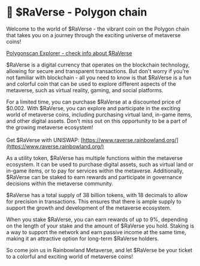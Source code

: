 # 💙 $RaVerse - Polygon chain

Welcome to the world of $RaVerse - the vibrant coin on the Polygon chain that takes you on a journey through the exciting universe of metaverse coins!

[Polygonscan Explorer - check info about $RaVerse](https://polygonscan.com/token/0x1cb142c4b127a457a587271f33bd04ce8274f8ce)

$RaVerse is a digital currency that operates on the blockchain technology, allowing for secure and transparent transactions. But don't worry if you're not familiar with blockchain - all you need to know is that $RaVerse is a fun and colorful coin that can be used to explore different aspects of the metaverse, such as virtual reality, gaming, and social platforms.

For a limited time, you can purchase $RaVerse at a discounted price of $0.002. With $RaVerse, you can explore and participate in the exciting world of metaverse coins, including purchasing virtual land, in-game items, and other digital assets. Don't miss out on this opportunity to be a part of the growing metaverse ecosystem!\
\
Get $RaVerse with UNISWAP: [https://www.raverse.rainbowland.org/](https://www.raverse.rainbowland.org/)

As a utility token, $RaVerse has multiple functions within the metaverse ecosystem. It can be used to purchase digital assets, such as virtual land or in-game items, or to pay for services within the metaverse. Additionally, $RaVerse can be staked to earn rewards and participate in governance decisions within the metaverse community.

$RaVerse has a total supply of 38 billion tokens, with 18 decimals to allow for precision in transactions. This ensures that there is ample supply to support the growth and development of the metaverse ecosystem.

When you stake $RaVerse, you can earn rewards of up to 9%, depending on the length of your stake and the amount of $RaVerse you hold. Staking is a way to support the network and earn passive income at the same time, making it an attractive option for long-term $RaVerse holders.

So come join us in Rainbowland Metaverse, and let $RaVerse be your ticket to a colorful and exciting world of metaverse coins!

